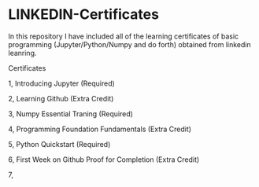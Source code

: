 # LINKEDIN-Certificates
In this repository I have included all of the learning certificates of basic programming (Jupyter/Python/Numpy and do forth) obtained from linkedin leanring.

Certificates

1, Introducing Jupyter (Required)

2, Learning Github (Extra Credit)

3, Numpy Essential Traning (Required)

4, Programming Foundation Fundamentals (Extra Credit)

5, Python Quickstart (Required)

6, First Week on Github Proof for Completion (Extra Credit)

7,
